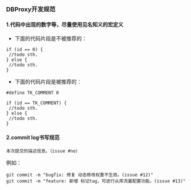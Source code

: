 ### DBProxy开发规范    

#### 1.代码中出现的数字等，尽量使用见名知义的宏定义   

- 下面的代码片段是不被推荐的： 
  
```
if (id == 0) {
 //todo sth.
} else {
 //todo sth.
}
```    

- 下面的代码片段是被推荐的：  
 
```
#define TK_COMMENT 0

if (id == TK_COMMENT) {
 //todo sth.
} else {
 //todo sth.
}
```   

#### 2.commit log书写规范

```
本次提交的描述信息。（issue #no）
```

例如：

```
git commit -m "bugfix: 修复 动态修改权重不生效。(issue #12)"
git commit -m "feature: 新增 标记tag，可进行从库流量配置功能。(issue #13)"
```
